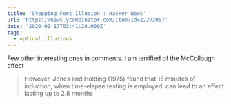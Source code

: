 ```yaml
---
title: 'Stepping Feet Illusion : Hacker News'
url: 'https://news.ycombinator.com/item?id=22272057'
date: '2020-02-17T03:41:28.000Z'
tags:
  - optical illusions
---
```

Few other interesting ones in comments. I am terrified of the McCollough effect

> However, Jones and Holding (1975) found that 15 minutes of induction, when time-elapse testing is employed, can lead to an effect lasting up to 2.8 months
